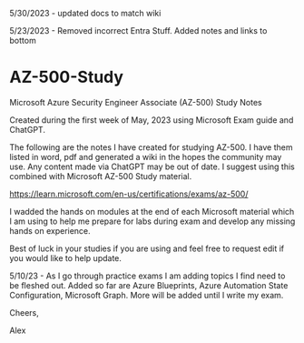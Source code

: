5/30/2023 - updated docs to match wiki

5/23/2023 - Removed incorrect Entra Stuff. Added notes and links to bottom

# AZ-500-Study
Microsoft Azure Security Engineer Associate (AZ-500) Study Notes

Created during the first week of May, 2023 using Microsoft Exam guide and ChatGPT. 

The following are the notes I have created for studying AZ-500. I have them listed in word, pdf and generated a wiki in the hopes the community may use. Any content made via ChatGPT may be out of date.
I suggest using this combined with Microsoft AZ-500 Study material. 

https://learn.microsoft.com/en-us/certifications/exams/az-500/

I wadded the hands on modules at the end of each Microsoft material which I am using to help me prepare for labs during exam and develop any missing hands on experience.

Best of luck in your studies if you are using and feel free to request edit if you would like to help update.

5/10/23 - As I go through practice exams I am adding topics I find need to be fleshed out. Added so far are Azure Blueprints, Azure Automation State Configuration, Microsoft Graph. More will be added until I write my exam.

Cheers,

Alex
